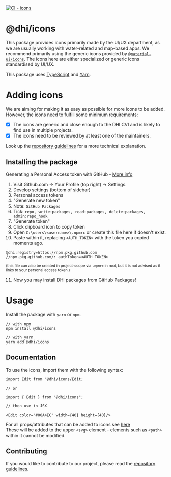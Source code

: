 <div align="left">

[![CI - icons](https://github.com/DHI/react-components/actions/workflows/main-icons.yml/badge.svg)](https://github.com/DHI/react-components/actions/workflows/main-icons.yml)
</div>
<h1 align="left">@dhi/icons</h1>

This package provides icons primarily made by the UI/UX department, as we are usually working with water-related and map-based apps. We recommend primarily using the generic icons provided by [`@material-ui/icons`](https://material-ui.com/components/material-icons/). The icons here are either specialized or generic icons standardised by UI/UX.

This package uses [TypeScript](https://www.typescriptlang.org/) and [Yarn](https://classic.yarnpkg.com/en/).

# Adding icons

We are aiming for making it as easy as possible for more icons to be added. However, the icons need to fulfill some minimum requirements: 

* [x] The icons are generic and close enough to the DHI CVI and is likely to find use in multiple projects.
* [x] The icons need to be reviewed by at least one of the maintainers.

Look up the [repository guidelines](./docs/CONTRIBUTING.md) for a more technical explanation. 

## Installing the package 

Generating a Personal Access token with GitHub - [More info](https://help.github.com/en/github/authenticating-to-github/creating-a-personal-access-token-for-the-command-line)

1. Visit Github.com &rarr; Your Profile (top right) &rarr; Settings.
2. Develop settings (bottom of sidebar)
3. Personal access tokens
4. "Generate new token"
5. Note: `GitHub Packages`
6. Tick: `repo, write:packages, read:packages, delete:packages, admin:repo_hook`
7. "Generate token"
8. Click clipboard icon to copy token
9. Open `C:\users\<username>\.npmrc` or create this file here if doesn't exist.
10. Paste within it, replacing `<AUTH_TOKEN>` with the token you copied moments ago.

```
@dhi:registry=https://npm.pkg.github.com
//npm.pkg.github.com/:_authToken=<AUTH_TOKEN>
```

<sup>(this file can also be created in project-scope via `.npmrc` in root, but it is not advised as it links to your personal access token.)</sup>

11. Now you may install DHI packages from GitHub Packages!

# Usage

Install the package with `yarn` or `npm`.

```
// with npm
npm install @dhi/icons

// with yarn
yarn add @dhi/icons
```

## Documentation

To use the icons, import them with the following syntax:

```
import Edit from "@dhi/icons/Edit;

// or

import { Edit } from "@dhi/icons";

// then use in JSX

<Edit color="#00A4EC" width={40} height={40}/>

```

For all props/attributes that can be added to icons see [here](https://developer.mozilla.org/en-US/docs/Web/SVG/Attribute)  
These will be added to the upper `<svg>` element - elements such as `<path>` within it cannot be modified.  

## Contributing

If you would like to contribute to our project, please read the [repository guidelines](./docs/CONTRIBUTING.md).
